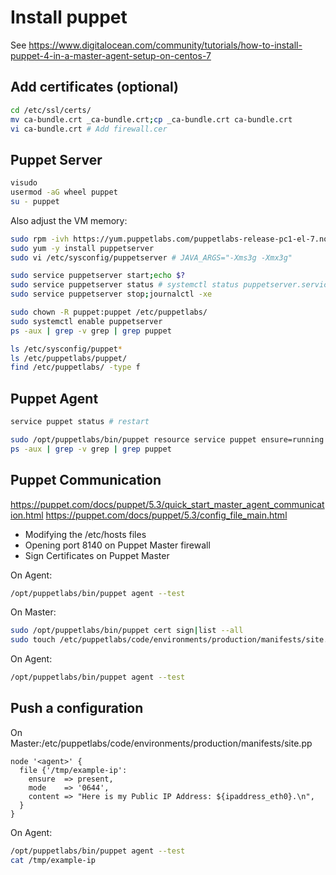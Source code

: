 # Install puppet

See https://www.digitalocean.com/community/tutorials/how-to-install-puppet-4-in-a-master-agent-setup-on-centos-7

## Add certificates (optional)

```bash
cd /etc/ssl/certs/
mv ca-bundle.crt _ca-bundle.crt;cp _ca-bundle.crt ca-bundle.crt
vi ca-bundle.crt # Add firewall.cer
```

## Puppet Server

```bash
visudo
usermod -aG wheel puppet
su - puppet
```

Also adjust the VM memory:
```bash
sudo rpm -ivh https://yum.puppetlabs.com/puppetlabs-release-pc1-el-7.noarch.rpm
sudo yum -y install puppetserver
sudo vi /etc/sysconfig/puppetserver # JAVA_ARGS="-Xms3g -Xmx3g"
```

```bash
sudo service puppetserver start;echo $?
sudo service puppetserver status # systemctl status puppetserver.service
sudo service puppetserver stop;journalctl -xe
```

```bash
sudo chown -R puppet:puppet /etc/puppetlabs/
sudo systemctl enable puppetserver
ps -aux | grep -v grep | grep puppet
```

```bash
ls /etc/sysconfig/puppet*
ls /etc/puppetlabs/puppet/
find /etc/puppetlabs/ -type f
```

## Puppet Agent

```bash
service puppet status # restart
```

```bash
sudo /opt/puppetlabs/bin/puppet resource service puppet ensure=running enable=true
ps -aux | grep -v grep | grep puppet
```

## Puppet Communication

https://puppet.com/docs/puppet/5.3/quick_start_master_agent_communication.html
https://puppet.com/docs/puppet/5.3/config_file_main.html

- Modifying the /etc/hosts files
- Opening port 8140 on Puppet Master firewall
- Sign Certificates on Puppet Master

On Agent:
```bash
/opt/puppetlabs/bin/puppet agent --test
```

On Master:
```bash
sudo /opt/puppetlabs/bin/puppet cert sign|list --all
sudo touch /etc/puppetlabs/code/environments/production/manifests/site.pp
```

On Agent:
```bash
/opt/puppetlabs/bin/puppet agent --test
```

## Push a configuration

On Master:/etc/puppetlabs/code/environments/production/manifests/site.pp
```text
node '<agent>' {
  file {'/tmp/example-ip':
    ensure  => present,
    mode    => '0644',
    content => "Here is my Public IP Address: ${ipaddress_eth0}.\n",
  }
}
```

On Agent:
```bash
/opt/puppetlabs/bin/puppet agent --test
cat /tmp/example-ip
```

